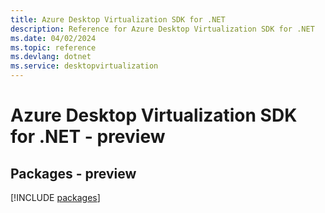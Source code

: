 ```yaml
---
title: Azure Desktop Virtualization SDK for .NET
description: Reference for Azure Desktop Virtualization SDK for .NET
ms.date: 04/02/2024
ms.topic: reference
ms.devlang: dotnet
ms.service: desktopvirtualization
---
```

# Azure Desktop Virtualization SDK for .NET - preview
## Packages - preview
[!INCLUDE [packages](desktop-virtualization-index.md)]